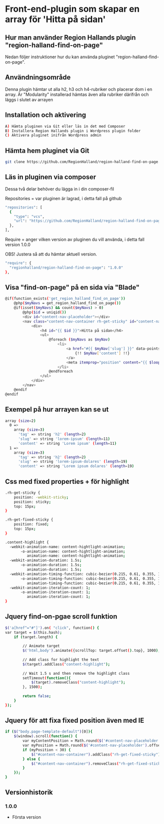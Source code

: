 # Front-end-plugin som skapar en array för 'Hitta på sidan'

## Hur man använder Region Hallands plugin "region-halland-find-on-page"

Nedan följer instruktioner hur du kan använda pluginet "region-halland-find-on-page".


## Användningsområde

Denna plugin hämtar ut alla h2, h3 och h4-rubriker och placerar dom i en array.
Är "Modularity" installerad hämtas även alla rubriker därifrån och läggs i slutet av arrayen


## Installation och aktivering

```sh
A) Hämta pluginen via Git eller läs in det med Composer
B) Installera Region Hallands plugin i Wordpress plugin folder
C) Aktivera pluginet inifrån Wordpress admin
```


## Hämta hem pluginet via Git

```sh
git clone https://github.com/RegionHalland/region-halland-find-on-page.git
```


## Läs in pluginen via composer

Dessa två delar behöver du lägga in i din composer-fil

Repositories = var pluginen är lagrad, i detta fall på github

```sh
"repositories": [
  {
    "type": "vcs",
    "url": "https://github.com/RegionHalland/region-halland-find-on-page.git"
  },
],
```
Require = anger vilken version av pluginen du vill använda, i detta fall version 1.0.0

OBS! Justera så att du hämtar aktuell version.

```sh
"require": {
  "regionhalland/region-halland-find-on-page": "1.0.0"
},
```


## Visa "find-on-page" på en sida via "Blade"

```sh
@if(function_exists('get_region_halland_find_on_page'))
	@php($myNavs = get_region_halland_find_on_page())
	@if(isset($myNavs) && count($myNavs) > 0)
		@php($id = uniqid())
		<div id="content-nav-placeholder"></div>
		<nav class="content-nav-container rh-get-sticky" id="content-nav-container">
			<div>
				<h4 id="{{ $id }}">Hitta på sidan</h4>
				<ul>
					@foreach ($myNavs as $myNav)
						<li>
							<a href="#{{ $myNav['slug'] }}" data-pointstoid="{{ $myNav['slug'] }}">
								{!! $myNav['content'] !!}
							</a>
							<meta itemprop="position" content="{{ $loop->iteration }}" />
						</li>
					@endforeach
				</ul>
			</div>
		</nav>
	@endif
@endif
```


## Exempel på hur arrayen kan se ut

```sh
array (size=2)
  0 => 
    array (size=3)
      'tag' => string 'h2' (length=2)
      'slug' => string 'lorem-ipsum' (length=11)
      'content' => string 'Lorem ipsum' (length=11)
  1 => 
    array (size=3)
      'tag' => string 'h2' (length=2)
      'slug' => string 'lorem-ipsum-dolares' (length=19)
      'content' => string 'Lorem ipsum dolares' (length=19)
```


## Css med fixed properties + för highlight

```sh
.rh-get-sticky {
    position: -webkit-sticky;
    position: sticky;
    top: 15px;
}

.rh-get-fixed-sticky {
    position: fixed;
    top: 15px;
}

.content-highlight {
  -webkit-animation-name: content-hightlight-animation;
       -o-animation-name: content-hightlight-animation;
          animation-name: content-hightlight-animation;
  -webkit-animation-duration: 1.5s;
       -o-animation-duration: 1.5s;
          animation-duration: 1.5s;
  -webkit-animation-timing-function: cubic-bezier(0.215, 0.61, 0.355, 1);
       -o-animation-timing-function: cubic-bezier(0.215, 0.61, 0.355, 1);
          animation-timing-function: cubic-bezier(0.215, 0.61, 0.355, 1);
  -webkit-animation-iteration-count: 1;
       -o-animation-iteration-count: 1;
          animation-iteration-count: 1;
}
```


## Jquery find-on-pgae scroll funktion

```sh
$('a[href^="#"]').on( "click", function() {
var target = $(this.hash);
    if (target.length) {
        
        // Animate target
        $('html,body').animate({scrollTop: target.offset().top}, 1000);
        
        // Add class for highlight the text
        $(target).addClass("content-highlight");
        
        // Wait 1.5 s and then remove the highlight class
        setTimeout(function(){
            $(target).removeClass("content-highlight");
        }, 1500);
        
        return false;
    }
});
```


## Jquery för att fixa fixed position även med IE

```sh
if ($("body.page-template-default")[0]){
    $(window).scroll(function() {
        var myContentPosition = Math.round($('#content-nav-placeholder').offset().top);
        var myPosition = Math.round($('#content-nav-placeholder').offset().top - $(window).scrollTop());
        if (myPosition < 30) {
            $("#content-nav-container").addClass("rh-get-fixed-sticky");
        } else {
            $("#content-nav-container").removeClass("rh-get-fixed-sticky");
        }
    });   
}
```


## Versionhistorik

### 1.0.0
- Första version
